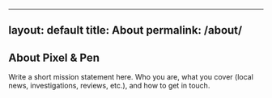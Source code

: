 
---
layout: default
title: About
permalink: /about/
---

## About Pixel & Pen

Write a short mission statement here. Who you are, what you cover (local news, investigations, reviews, etc.), and how to get in touch.
